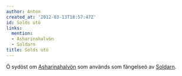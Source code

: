```yaml
---
author: Anton
created_at: '2012-03-13T18:57:47Z'
id: Solds utö
links:
  mention:
  - Asharinahalvön
  - Soldarn
title: Solds utö
---
```


Ö sydöst om [Asharinahalvön] som används som fängelseö av [Soldarn].

  [Asharinahalvön]: Asharinahalvön
  [Soldarn]: Soldarn
